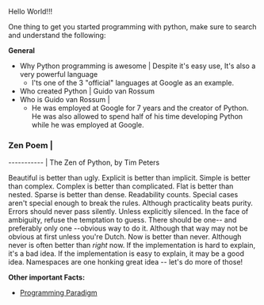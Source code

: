 Hello World!!!

One thing to get you started programming with python,
make sure to search and understand the following:

**General**
* Why Python programming is awesome | Despite it's easy use,
It's also a very powerful language
  * I'ts one of the 3 "official" languages at Google as an example.
* Who created Python | Guido van Rossum
* Who is Guido van Rossum |
  * He was employed at Google for 7 years and the creator of Python.
  He was also allowed to spend half of his time developing Python 
  while he was employed at Google.
### Zen Poem |
----------- |
The Zen of Python, by Tim Peters

Beautiful is better than ugly.
Explicit is better than implicit.
Simple is better than complex.
Complex is better than complicated.
Flat is better than nested.
Sparse is better than dense.
Readability counts.
Special cases aren't special enough to break the rules.
Although practicality beats purity.
Errors should never pass silently.
Unless explicitly silenced.
In the face of ambiguity, refuse the temptation to guess.
There should be one-- and preferably only one --obvious way to do it.
Although that way may not be obvious at first unless you're Dutch.
Now is better than never.
Although never is often better than *right* now.
If the implementation is hard to explain, it's a bad idea.
If the implementation is easy to explain, it may be a good idea.
Namespaces are one honking great idea -- let's do more of those!

**Other important Facts:**
* [Programming Paradigm](https://www.geeksforgeeks.org/introduction-of-programming-paradigms/)


